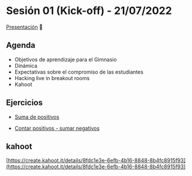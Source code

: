 # Sesión 01 (Kick-off) - 21/07/2022

[Presentación](https://docs.google.com/presentation/d/e/2PACX-1vSUhadpp6IOYbLrIGczSmRZdrvGipSHO1iH21Ibqkq1YB4DnBxubSy0LQzwXUe0ICE2DO5PetwL7b_u/pub?start=false&loop=false&delayms=5000) 🔗

## Agenda

- Objetivos de aprendizaje para el Gimnasio
- Dinámica
- Expectativas sobre el compromiso de las estudiantes
- Hacking live in breakout rooms
- Kahoot

## Ejercicios

- [Suma de positivos](https://www.codewars.com/kata/5715eaedb436cf5606000381)

- [Contar positivos - sumar negativos](https://www.codewars.com/kata/576bb71bbbcf0951d5000044)

## kahoot

[https://create.kahoot.it/details/8fdc1e3e-6efb-4b16-8848-8b4fc8915f93](https://create.kahoot.it/details/8fdc1e3e-6efb-4b16-8848-8b4fc8915f93)
